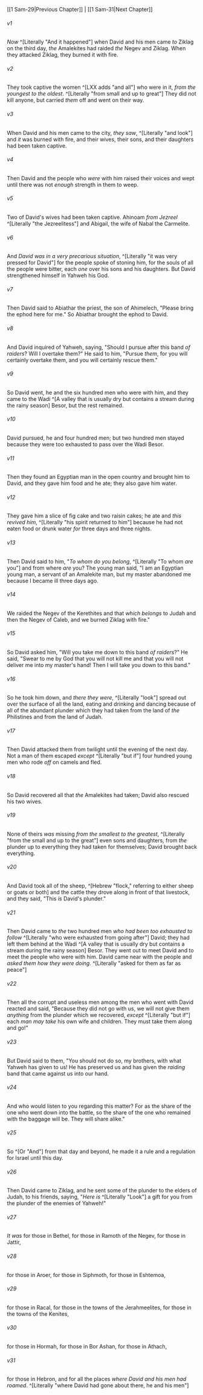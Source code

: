 ﻿---
aliases:
  - 1 Samuel 30
---

[[1 Sam-29|Previous Chapter]] | [[1 Sam-31|Next Chapter]]

###### v1
_Now_ ^[Literally "And it happened"] when David and his men came _to_ Ziklag on the third day, _the_ Amalekites had raided _the_ Negev and Ziklag. When they attacked Ziklag, they burned it with fire.

###### v2
They took captive the women ^[LXX adds "and all"] who were in it, _from the youngest to the oldest_. ^[Literally "from small and up to great"] They did not kill anyone, but carried _them_ off and went on their way.

###### v3
When David and his men came to the city, _they saw_, ^[Literally "and look"] and _it_ was burned with fire, and their wives, their sons, and their daughters had been taken captive.

###### v4
Then David and the people who _were_ with him raised their voices and wept until there was not _enough_ strength in them to weep.

###### v5
Two of David's wives had been taken captive. Ahinoam _from Jezreel_ ^[Literally "the Jezreelitess"] and Abigail, the wife of Nabal the Carmelite.

###### v6
And _David was in a very precarious situation_, ^[Literally "it was very pressed for David"] for the people spoke of stoning him, for the souls of all the people were bitter, each _one_ over his sons and his daughters. But David strengthened himself in Yahweh his God.

###### v7
Then David said to Abiathar the priest, the son of Ahimelech, "Please bring the ephod here for me." So Abiathar brought the ephod to David.

###### v8
And David inquired of Yahweh, saying, "Should I pursue after this band _of raiders_? Will I overtake them?" He said to him, "Pursue _them_, for you will certainly overtake them, and you will certainly rescue them."

###### v9
So David went, he and the six hundred men who were with him, and they came to the Wadi ^[A valley that is usually dry but contains a stream during the rainy season] Besor, but the rest remained.

###### v10
David pursued, he and four hundred men; but two hundred men stayed because they were too exhausted to pass over the Wadi Besor.

###### v11
Then they found an Egyptian man in the open country and brought him to David, and they gave him food and he ate; they also gave him water.

###### v12
They gave him a slice of fig cake and two raisin cakes; he ate and _this revived him_, ^[Literally "his spirit returned to him"] because he had not eaten food or drunk water _for_ three days and three nights.

###### v13
Then David said to him, "_To whom do you belong_, ^[Literally "To whom _are_ you"] and from where _are_ you? The young man said, "I am an Egyptian young man, a servant of an Amalekite man, but my master abandoned me because I became ill three days ago.

###### v14
We raided the Negev of the Kerethites and that _which belongs_ to Judah and then the Negev of Caleb, and we burned Ziklag with fire."

###### v15
So David asked him, "Will you take me down to this band _of raiders_?" He said, "Swear to me by God that you will not kill me and that you will not deliver me into my master's hand! Then I will take you down to this band."

###### v16
So he took him down, and _there they were_, ^[Literally "look"] spread out over the surface of all the land, eating and drinking and dancing because of all of the abundant plunder which they had taken from the land of _the_ Philistines and from the land of Judah.

###### v17
Then David attacked them from twilight until the evening of the next day. Not a man of them escaped _except_ ^[Literally "but if"] four hundred young men who rode _off_ on camels and fled.

###### v18
So David recovered all that _the_ Amalekites had taken; David also rescued his two wives.

###### v19
None of theirs _was_ missing _from the smallest to the greatest_, ^[Literally "from the small and up to the great"] even sons and daughters, from _the_ plunder up to everything they had taken for themselves; David brought back everything.

###### v20
And David took all of the sheep, ^[Hebrew "flock," referring to either sheep or goats or both] and the cattle they drove along in front of that livestock, and they said, "This _is_ David's plunder."

###### v21
Then David came to _the_ two hundred men _who had been too exhausted to follow_ ^[Literally "who were exhausted from going after"] David; they had left them behind at the Wadi ^[A valley that is usually dry but contains a stream during the rainy season] Besor. They went out to meet David and to meet the people who were with him. David came near with the people and _asked them how they were doing_. ^[Literally "asked for them as far as peace"]

###### v22
Then all the corrupt and useless men among the men who went with David reacted and said, "Because they did not go with us, we will not give them _anything_ from the plunder which we recovered, _except_ ^[Literally "but if"] each _man may take_ his own wife and children. They must take them along and go!"

###### v23
But David said to them, "You should not do so, my brothers, with what Yahweh has given to us! He has preserved us and has given the _raiding_ band that came against us into our hand.

###### v24
And who would listen to you regarding this matter? For as the share of the one who went down into the battle, so the share of the one who remained with the baggage will be. They will share alike."

###### v25
So ^[Or "And"] from that day and beyond, he made it a rule and a regulation for Israel until this day.

###### v26
Then David came to Ziklag, and he sent some of the plunder to the elders of Judah, to his friends, saying, "_Here is_ ^[Literally "Look"] a gift for you from the plunder of the enemies of Yahweh!"

###### v27
_It was_ for those in Bethel, for those in Ramoth of the Negev, for those in Jattir,

###### v28
for those in Aroer, for those in Siphmoth, for those in Eshtemoa,

###### v29
for those in Racal, for those in the towns of the Jerahmeelites, for those in the towns of the Kenites,

###### v30
for those in Hormah, for those in Bor Ashan, for those in Athach,

###### v31
for those in Hebron, and for all the places _where David and his men had roamed_. ^[Literally "where David had gone about there, he and his men"]